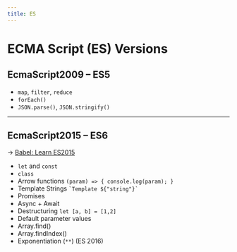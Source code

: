 ```yaml
---
title: ES
---
```


# ECMA Script (ES) Versions

<section>

#  EcmaScript2009 – ES5

- `map`, `filter`, `reduce`
- `forEach()`
- `JSON.parse()`, `JSON.stringify()`

</section>

---

<section>

## EcmaScript2015 – ES6

→ [Babel: Learn ES2015](https://babeljs.io/docs/en/learn)

- `let` and `const`
- `class`
- Arrow functions `(param) => { console.log(param); }`
- Template Strings `` `Template ${"string"}` ``
- Promises
- Async + Await
- Destructuring `let [a, b] = [1,2]`
- Default parameter values
- Array.find()
- Array.findIndex()
- Exponentiation (`**`) (ES 2016)

</section>